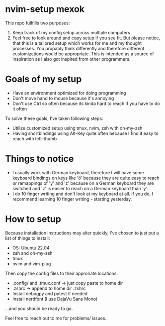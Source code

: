 nvim-setup mexok
================

This repo fullfills two purposes:

1) Keep track of my config setup across multiple computers
2) Feel free to look around and copy setup if you see fit. But please notice, that this is a tailored setup which works for me and my thought processes. You propably think differently and therefore different customizations would be appropriate. This is intended as a source of inspiration as I also got inspired from other programmers.


Goals of my setup
=================

* Have an environment optimized for doing programming
* Don't move hand to mouse because it's annoying
* Don't use Ctrl so often because its kinda hard to reach if you have to do it often

To solve these goals, I've taken following steps:

* Utilize customized setup using tmux, nvim, zsh with oh-my-zsh
* Having shortbindings using Alt-Key quite often because I find it easy to reach with left-thumb


Things to notice
================

* I usually work with German keyboard, therefore I will have some keyboard bindings on keys like 'ö' because they are quite easy to reach or remappings of 'y' and 'z' because on a German keyboard they are switched and 'z' is easier to reach on a German keyboard than 'y'.
* I do 10 finger writing and don't look at my keyboard at all. If you do, I recommend learning 10 finger writing - starting yesterday.


How to setup
============

Because installation instructions may alter quickly, I've chosen to just put a list of things to install:

* OS: Ubuntu 22.04
* zsh and oh-my-zsh
* tmux
* nvim and vim-plug

Then copy the config files to their approriate locations:

* .config/ and .tmux.conf -> just copy paste to home dir
* .zshrc -> append to home dir .zshrc
* Install debugpy and pytest if needed
* Install nerdfont (I use DejaVu Sans Mono)

...and you should be ready to go.

Feel free to reach out to me for problems/ issues.
